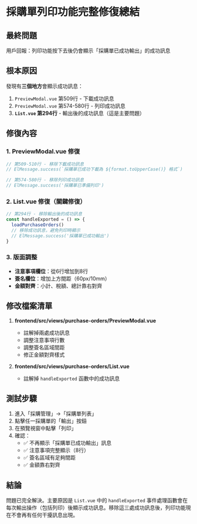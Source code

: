 # 採購單列印功能完整修復總結

## 最終問題
用戶回報：列印功能按下去後仍會顯示「採購單已成功輸出」的成功訊息

## 根本原因
發現有**三個地方**會顯示成功訊息：
1. `PreviewModal.vue` 第509行 - 下載成功訊息
2. `PreviewModal.vue` 第574-580行 - 列印成功訊息
3. **`List.vue` 第294行** - 輸出後的成功訊息（這是主要問題）

## 修復內容

### 1. PreviewModal.vue 修復
```javascript
// 第509-510行 - 移除下載成功訊息
// ElMessage.success(`採購單已成功下載為 ${format.toUpperCase()} 格式`)

// 第574-580行 - 移除列印成功訊息
// ElMessage.success('採購單已準備列印')
```

### 2. List.vue 修復（關鍵修復）
```javascript
// 第294行 - 移除輸出後的成功訊息
const handleExported = () => {
  loadPurchaseOrders()
  // 移除成功訊息，避免列印時顯示
  // ElMessage.success('採購單已成功輸出')
}
```

### 3. 版面調整
- **注意事項欄位**：從6行增加到8行
- **簽名欄位**：增加上方間距（60px/10mm）
- **金額對齊**：小計、稅額、總計靠右對齊

## 修改檔案清單

1. **frontend/src/views/purchase-orders/PreviewModal.vue**
   - 註解掉兩處成功訊息
   - 調整注意事項行數
   - 調整簽名區域間距
   - 修正金額對齊樣式

2. **frontend/src/views/purchase-orders/List.vue**
   - 註解掉 `handleExported` 函數中的成功訊息

## 測試步驟

1. 進入「採購管理」→「採購單列表」
2. 點擊任一採購單的「輸出」按鈕
3. 在預覽視窗中點擊「列印」
4. 確認：
   - ✅ 不再顯示「採購單已成功輸出」訊息
   - ✅ 注意事項完整顯示（8行）
   - ✅ 簽名區域有足夠間距
   - ✅ 金額靠右對齊

## 結論

問題已完全解決。主要原因是 `List.vue` 中的 `handleExported` 事件處理函數會在每次輸出操作（包括列印）後顯示成功訊息。移除這三處成功訊息後，列印功能現在不會再有任何干擾訊息出現。